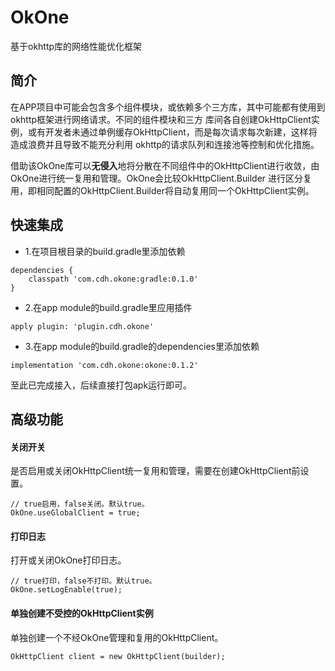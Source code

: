 # OkOne
基于okhttp库的网络性能优化框架

## 简介
在APP项目中可能会包含多个组件模块，或依赖多个三方库，其中可能都有使用到okhttp框架进行网络请求。不同的组件模块和三方
库间各自创建OkHttpClient实例，或有开发者未通过单例缓存OkHttpClient，而是每次请求每次新建，这样将造成浪费并且导致不能充分利用
okhttp的请求队列和连接池等控制和优化措施。

借助该OkOne库可以**无侵入**地将分散在不同组件中的OkHttpClient进行收敛，由OkOne进行统一复用和管理。OkOne会比较OkHttpClient.Builder
进行区分复用，即相同配置的OkHttpClient.Builder将自动复用同一个OkHttpClient实例。

## 快速集成

- 1.在项目根目录的build.gradle里添加依赖
```
dependencies {
    classpath 'com.cdh.okone:gradle:0.1.0'
}
```

- 2.在app module的build.gradle里应用插件
```
apply plugin: 'plugin.cdh.okone'
```

- 3.在app module的build.gradle的dependencies里添加依赖
```
implementation 'com.cdh.okone:okone:0.1.2'
```

至此已完成接入，后续直接打包apk运行即可。

## 高级功能
#### 关闭开关
是否启用或关闭OkHttpClient统一复用和管理，需要在创建OkHttpClient前设置。
```
// true启用，false关闭。默认true。
OkOne.useGlobalClient = true;
```

#### 打印日志
打开或关闭OkOne打印日志。
```
// true打印，false不打印。默认true。
OkOne.setLogEnable(true);
```

#### 单独创建不受控的OkHttpClient实例
单独创建一个不经OkOne管理和复用的OkHttpClient。
```
OkHttpClient client = new OkHttpClient(builder); 
```